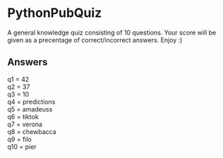 
# PythonPubQuiz

A general knowledge quiz consisting of 10 questions. Your score will be given as a precentage of correct/incorrect answers. Enjoy :)
## Answers
q1 = 42  
q2 = 37  
q3 = 10  
q4 = predictions  
q5 = amadeuss  
q6 = tiktok  
q7 = verona  
q8 = chewbacca  
q9 = filo  
q10 = pier  
